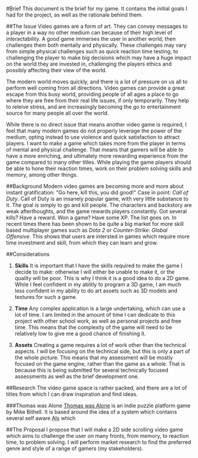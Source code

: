 #Brief
This document is the brief for my game. It contains the initial goals I had for the project, as well as the rationale behind them.

##The Issue
Video games are a form of art. They can convey messages to a player in a way no other medium can because of their high level of interactability. A good game immerses the user in another world, then challenges them both mentally and physically. These challenges may vary from simple physical challenges such as quick reaction time testing, to challenging the player to make big decisions which may have a huge impact on the world they are invested in, challenging the players ethics and possibly affecting their view of the world. 

The modern world moves quickly, and there is a lot of pressure on us all to perform well coming from all directions. Video games can provide a great escape from this busy world, providing people of all ages a place to go where they are free from their real life issues, if only temporarily. They help to releive stress, and are increasingly becoming the go to entertainment source for many people all over the world.

While there is no direct issue that means another video game is required, I feel that many modern games do not properly leverage the power of the medium, opting instead to use violence and quick satisfaction to attract players. I want to make a game which takes more from the player in terms of mental and physical challenge. That means that gamers will be able to have a more enriching, and ultimately more rewarding experience from the game compared to many other titles. While playing the game players should be able to hone their reaction times, work on their problem solving skills and memory, among other things.

##Background
Modern video games are becoming more and more about instant gratification: "Go here, kill this, you did good!" Case in point: *Call of Duty*. Call of Duty is an insanely popular game, with very little substance to it. The goal is simply to go and kill people. The characters and backstory are weak afterthoughts, and the game rewards players constantly. Got several kills? Have a reward. Won a game? Have some XP. The list goes on. In recent times there has been shown to be quite a big market for more skill based multiplayer games such as *Dota 2* or *Counter-Strike: Global Offensive*. This shows that users are intersted in games which require more time investment and skill, from which they can learn and grow.

##Considerations
1. **Skills**
It is important that I have the skills required to make the game I decide to make: otherwise I will either be unable to make it, or the quality will be poor. This is why I think it is a good idea to do a 2D game. While I feel confident in my ablitly to program a 3D game, I am much less confident in my ability to do art assets such as 3D models and textures for such a game.

2. **Time**
Any complex application is a large undertaking, which can use a lot of time. I am limited in the amount of time I can dedicate to this project with other school work, as well as personal projects and free time. This means that the complexity of the game will need to be relatively low to give me a good chance of finishing it.

3. **Assets**
Creating a game requires a lot of work other than the technical aspects. I will be focusing on the technical side, but this is only a part of the whole picture. This means that my assessment will be mostly focused on the game engine, rather than the game as a whole. That is because this is being submitted for several technically focused assessments as well as the brief development one.

##Research
The video game space is rather packed, and there are a lot of titles from which I can draw inspiration and find ideas.

###Thomas was Alone
[Thomas was Alone](http://www.mikebithellgames.com/thomaswasalone/) is an indie puzzle platform game by Mike Bithell. It is based around the idea of a system which contains several self aware <abbr title="Artificial Intelligences">AIs</abbr> which 

##The Proposal
I propose that I will make a 2D side scrolling video game which aims to challenge the user on many fronts, from memory, to reaction time, to problem solving. I will perform market research to find the preferred genre and style of a range of gamers (my stakeholders).